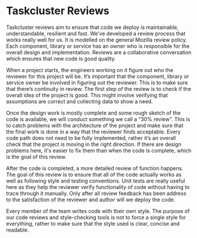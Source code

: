 # Taskcluster Reviews

Taskcluster reviews aim to ensure that code we deploy is maintainable,
understandable, resilient and fast.  We’ve developed a review process that
works really well for us.  It is modelled on the general Mozilla review policy.
Each component, library or service has an owner who is responsible for the
overall design and implementation.  Reviews are a collaborative conversation
which ensures that new code is good quality.

When a project starts, the engineers working on it figure out who the reviewer
for this project will be.  It’s important that the component, library or
service owner be involved in figuring out the reviewer.  This is to make sure
that there’s continuity in review.  The first step of the review is to check if
the overall idea of the project is good.  This might involve verifying that
assumptions are correct and collecting data to show a need.

Once the design work is mostly complete and some rough sketch of the code is
available, we will conduct something we call a “30% review”.  This is to catch
problems with the architecture of the project and make sure that the final work
is done in a way that the reviewer finds acceptable.  Every code path does not
need to be fully implemented, rather it’s an overall check that the project is
moving in the right direction.  If there are design problems here, it's easier
to fix them than when the code is complete, which is the goal of this review.

After the code is completed, a more detailed review of function happens.  The
goal of this review is to ensure that all of the code actually works as well as
following style and testing conventions.  Unit tests are really useful here as
they help the reviewer verify functionality of code without having to trace
through it manually.  Only after all review feedback has been address to the
satisfaction of the reviewer and author will we deploy the code.

Every member of the team writes code with their own style.  The purpose of our
code reviews and style-checking tools is not to force a single style for
everything, rather to make sure that the style used is clear, concise and
readable.

